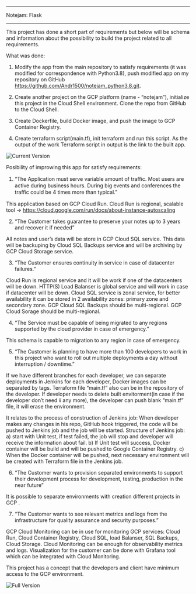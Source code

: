 **************
Notejam: Flask
**************


This project has done a short part of requirements but below will be schema and information about the possibility to build the project related to all requirements.

What was done:
1. Modify the app from the main repository to satisfy requirements (it was modified for correspondence with Python3.8), push modified app on my repository on GitHub https://github.com/Andr1500/notejam_python3.8.git.

2. Create another project on the GCP platform (name - “notejam”), initialize this project in the Cloud Shell environment. Clone the repo from GitHub to the Cloud Shell.

3. Create Dockerfile, build Docker image, and push the image to GCP Container Registry.

4. Create terraform script(main.tf), init terraform and run this script. As the output of the work Terraform script in output is the link to the built app.

![Current Version](https://github.com/Andr1500/notejam_python3.8/blob/master/notejam_1.png?raw=true)

Posibility of improwing this app for satisfy requirements:

1. “The Application must serve variable amount of traﬃc. Most users are active during business hours. During big events and conferences the traﬃc could be 4 times more than typical.”

This application based on GCP Cloud Run. Cloud Run is regional, scalable tool  → https://cloud.google.com/run/docs/about-instance-autoscaling

2. “The Customer takes guarantee to preserve your notes up to 3 years and recover it if needed”

All notes and user’s data will be store in GCP Cloud SQL service. This data will be backuping by Cloud SQL Backups service and will be archiving by GCP Cloud Storage service.

3. “The Customer ensures continuity in service in case of datacenter failures.”

Cloud Run is regional service and it will be work if one of the datacenters will be down. HTTP(S) Load Balanser is global service and will work in  case if datacenter will be down. Cloud SQL service is zonal service, for better availability it can be stored in 2 availability zones: primary zone and secondary zone. GCP Cloud SQL Backups should be multi-regional. GCP Cloud Sorage should be multi-regional.

4. “The Service must be capable of being migrated to any regions supported by the cloud provider in case of emergency.”

This schema is capable to migration to any region in case of emergency. 

5. “The Customer is planning to have more than 100 developers to work in this project who want to roll out multiple deployments a day without interruption / downtime.”

If we have different branches for each developer, we can separate deployments in Jenkins for each developer, Docker images can be separated by tags. Terraform file “main.tf” also can be in the repository of the developer. If developer needs to delete built envitorment(in case if the developer don’t need ii any more), the developer can push blank “main.tf” file, it will erase the environment. 

It relates to the process of construction of Jenkins job: 
When developer makes any changes in his repo, GitHub hook triggered, the code will be pushed to Jenkins job and the job will be started. Structure of  Jenkins job: 
a) start with Unit test, if test failed, the job will stop and developer will receive the information about fail.
b) If Unit test will success, Docker container will be build and will be pushed to Google Container Registry.
c) When the Docker container will be pushed, next necessary environment will be created with Terraform file in the Jenkins job.

6. “The Customer wants to provision separated environments to support their development process for development, testing, production in the near future”

It is possible to separate environments with creation different projects in GCP .

7. “The Customer wants to see relevant metrics and logs from the infrastructure for quality assurance and security purposes.”

GCP Cloud Monitoring can be in use for monitoring GCP services: Cloud Run, Cloud Container Registry, Cloud SQL, load Balanser, SQL Backups, Cloud Storage. Cloud Monitoring can be enough for observability metrics and logs. Visualization for the customer can be done with Grafana tool which can be integrated with Cloud Monitoring.

This project has a concept that the developers and client have minimum access to the GCP environment.

![Full Version](https://github.com/Andr1500/notejam_python3.8/blob/master/Notejam_full.png?raw=true)
